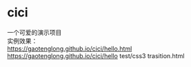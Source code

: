 # cici
一个可爱的演示项目
<br/>
实例效果：
<br/>
https://gaotenglong.github.io/cici/hello.html
<br/>
https://gaotenglong.github.io/cici/hello test/css3 trasition.html
